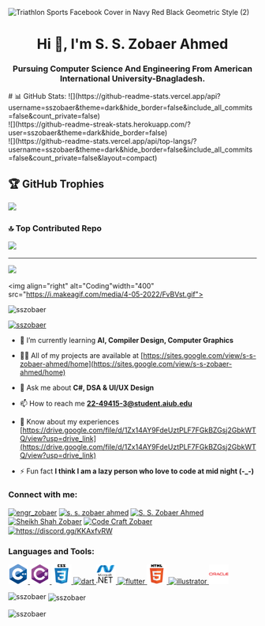 ![Triathlon Sports Facebook Cover in Navy Red Black Geometric Style (2)](https://github.com/user-attachments/assets/f291ea16-dd0d-455c-9560-e01da85972a9)

<h1 align="center">Hi 👋, I'm S. S. Zobaer Ahmed</h1>
<h3 align="center">Pursuing Computer Science And Engineering From American International University-Bnagladesh.</h3>
# 📊 GitHub Stats:
![](https://github-readme-stats.vercel.app/api?username=sszobaer&theme=dark&hide_border=false&include_all_commits=false&count_private=false)<br/>
![](https://github-readme-streak-stats.herokuapp.com/?user=sszobaer&theme=dark&hide_border=false)<br/>
![](https://github-readme-stats.vercel.app/api/top-langs/?username=sszobaer&theme=dark&hide_border=false&include_all_commits=false&count_private=false&layout=compact)

## 🏆 GitHub Trophies
![](https://github-profile-trophy.vercel.app/?username=sszobaer&theme=radical&no-frame=false&no-bg=true&margin-w=4)

### 🔝 Top Contributed Repo
![](https://github-contributor-stats.vercel.app/api?username=sszobaer&limit=5&theme=dark&combine_all_yearly_contributions=true)

---
[![](https://visitcount.itsvg.in/api?id=sszobaer&icon=0&color=0)](https://visitcount.itsvg.in)

<!-- Proudly created with GPRM ( https://gprm.itsvg.in ) -->

<img align="right" alt="Coding"width="400" src="https://i.makeagif.com/media/4-05-2022/FvBVst.gif">

<p align="left"> <img src="https://komarev.com/ghpvc/?username=sszobaer&label=Profile%20views&color=0e75b6&style=flat" alt="sszobaer" /> </p>

<p align="left"> <a href="https://twitter.com/sszobaer" target="blank"><img src="https://img.shields.io/twitter/follow/sszobaer?logo=twitter&style=for-the-badge" alt="sszobaer" /></a> </p>

- 🌱 I’m currently learning **AI, Compiler Design, Computer Graphics**

- 👨‍💻 All of my projects are available at [https://sites.google.com/view/s-s-zobaer-ahmed/home](https://sites.google.com/view/s-s-zobaer-ahmed/home)

- 💬 Ask me about **C#, DSA & UI/UX Design**

- 📫 How to reach me **22-49415-3@student.aiub.edu**

- 📄 Know about my experiences [https://drive.google.com/file/d/1Zx14AY9FdeUztPLF7FGkBZGsj2GbkWTQ/view?usp=drive_link](https://drive.google.com/file/d/1Zx14AY9FdeUztPLF7FGkBZGsj2GbkWTQ/view?usp=drive_link)

- ⚡ Fun fact **I think I am a lazy person who love to code at mid night (-_-)**

<h3 align="left">Connect with me:</h3>
<p align="left">
<a href="https://twitter.com/engr_zobaer" target="blank"><img align="center" src="https://raw.githubusercontent.com/rahuldkjain/github-profile-readme-generator/master/src/images/icons/Social/twitter.svg" alt="engr_zobaer" height="30" width="40" /></a>
<a href="https://linkedin.com/in/s-s-zobaer-ahmed-209bab296/" target="blank"><img align="center" src="https://raw.githubusercontent.com/rahuldkjain/github-profile-readme-generator/master/src/images/icons/Social/linked-in-alt.svg" alt="s. s. zobaer ahmed" height="30" width="40" /></a>
<a href="https://fb.com/zobaer.ahmed.121" target="blank"><img align="center" src="https://raw.githubusercontent.com/rahuldkjain/github-profile-readme-generator/master/src/images/icons/Social/facebook.svg" alt="S. S. Zobaer Ahmed" height="30" width="40" /></a>
<a href="https://www.instagram.com/sheikh_shah_zobaer/" target="blank"><img align="center" src="https://raw.githubusercontent.com/rahuldkjain/github-profile-readme-generator/master/src/images/icons/Social/instagram.svg" alt="Sheikh Shah Zobaer" height="30" width="40" /></a>
<a href="https://www.youtube.com/channel/UC53rrK2S6ebLg2ju2WgsVpg" target="blank"><img align="center" src="https://raw.githubusercontent.com/rahuldkjain/github-profile-readme-generator/master/src/images/icons/Social/youtube.svg" alt="Code Craft Zobaer" height="30" width="40" /></a>
<a href="https://discord.gg/https://discord.gg/KKAxfvRW" target="blank"><img align="center" src="https://raw.githubusercontent.com/rahuldkjain/github-profile-readme-generator/master/src/images/icons/Social/discord.svg" alt="https://discord.gg/KKAxfvRW" height="30" width="40" /></a>
</p>

<h3 align="left">Languages and Tools:</h3>
<p align="left"> <a href="https://www.w3schools.com/cpp/" target="_blank" rel="noreferrer"> <img src="https://raw.githubusercontent.com/devicons/devicon/master/icons/cplusplus/cplusplus-original.svg" alt="cplusplus" width="40" height="40"/> </a> <a href="https://www.w3schools.com/cs/" target="_blank" rel="noreferrer"> <img src="https://raw.githubusercontent.com/devicons/devicon/master/icons/csharp/csharp-original.svg" alt="csharp" width="40" height="40"/> </a> <a href="https://www.w3schools.com/css/" target="_blank" rel="noreferrer"> <img src="https://raw.githubusercontent.com/devicons/devicon/master/icons/css3/css3-original-wordmark.svg" alt="css3" width="40" height="40"/> </a> <a href="https://dart.dev" target="_blank" rel="noreferrer"> <img src="https://www.vectorlogo.zone/logos/dartlang/dartlang-icon.svg" alt="dart" width="40" height="40"/> </a> <a href="https://dotnet.microsoft.com/" target="_blank" rel="noreferrer"> <img src="https://raw.githubusercontent.com/devicons/devicon/master/icons/dot-net/dot-net-original-wordmark.svg" alt="dotnet" width="40" height="40"/> </a> <a href="https://flutter.dev" target="_blank" rel="noreferrer"> <img src="https://www.vectorlogo.zone/logos/flutterio/flutterio-icon.svg" alt="flutter" width="40" height="40"/> </a> <a href="https://www.w3.org/html/" target="_blank" rel="noreferrer"> <img src="https://raw.githubusercontent.com/devicons/devicon/master/icons/html5/html5-original-wordmark.svg" alt="html5" width="40" height="40"/> </a> <a href="https://www.adobe.com/in/products/illustrator.html" target="_blank" rel="noreferrer"> <img src="https://www.vectorlogo.zone/logos/adobe_illustrator/adobe_illustrator-icon.svg" alt="illustrator" width="40" height="40"/> </a> <a href="https://www.oracle.com/" target="_blank" rel="noreferrer"> <img src="https://raw.githubusercontent.com/devicons/devicon/master/icons/oracle/oracle-original.svg" alt="oracle" width="40" height="40"/> </a> </p>

<p><img align="left" src="https://github-readme-stats.vercel.app/api/top-langs?username=sszobaer&show_icons=true&locale=en&layout=compact" alt="sszobaer" /></p>

<p>&nbsp;<img align="center" src="https://github-readme-stats.vercel.app/api?username=sszobaer&show_icons=true&locale=en" alt="sszobaer" /></p>

<p><img align="center" src="https://github-readme-streak-stats.herokuapp.com/?user=sszobaer&" alt="sszobaer" /></p>
